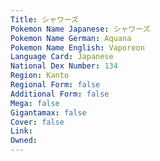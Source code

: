 ```yaml
---
﻿Title: シャワーズ
Pokemon Name Japanese: シャワーズ
Pokemon Name German: Aquana
Pokemon Name English: Vaporeon
Language Card: Japanese
National Dex Number: 134
Region: Kanto
Regional Form: false
Additional Form: false
Mega: false
Gigantamax: false
Cover: false
Link: 
Owned: 
---
```

